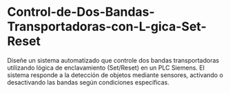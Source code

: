# Control-de-Dos-Bandas-Transportadoras-con-L-gica-Set-Reset
Diseñe un sistema automatizado que controle dos bandas transportadoras utilizando lógica de enclavamiento (Set/Reset) en un PLC Siemens. El sistema responde a la detección de objetos mediante sensores, activando o desactivando las bandas según condiciones específicas. 
